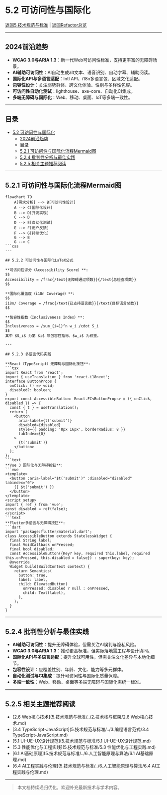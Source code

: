 # 5.2 可访问性与国际化

[返回5.技术规范与标准](5.技术规范与标准/README.md) | [返回Refactor总览](5.技术规范与标准/../README.md)

---

## 2024前沿趋势

- **WCAG 3.0与ARIA 1.3**：新一代Web可访问性标准，支持更丰富的无障碍场景。
- **AI辅助可访问性**：AI自动生成alt文本、语音识别、自动字幕、辅助阅读。
- **国际化API与多语言适配**：Intl API、i18n多语言包、区域文化适配。
- **包容性设计**：关注弱势群体、跨文化体验、性别与多样性包容。
- **可访问性自动化测试**：lighthouse、axe-core、自动化CI集成。
- **多端无障碍与国际化**：Web、移动、桌面、IoT等多端一致性。

---

## 目录

- [5.2 可访问性与国际化](#52-可访问性与国际化)
  - [2024前沿趋势](#2024前沿趋势)
  - [目录](#目录)
  - [5.2.1 可访问性与国际化流程Mermaid图](#521-可访问性与国际化流程mermaid图)
  - [5.2.4 批判性分析与最佳实践](#524-批判性分析与最佳实践)
  - [5.2.5 相关主题推荐阅读](#525-相关主题推荐阅读)

---

## 5.2.1 可访问性与国际化流程Mermaid图

```mermaid
flowchart TD
    A[需求分析] --> B[可访问性设计]
    A --> C[国际化设计]
    B --> D[开发实现]
    C --> D
    D --> E[自动化测试]
    E --> F[用户反馈]
    F --> G[持续优化]
    G --> B
    G --> C
```css
---

## 5.2.2 可访问性与国际化LaTeX公式

**可访问性评分（Accessibility Score）**:
$$
Accessibility = /frac{/text{无障碍通过项数}}{/text{总检查项数}}
$$

**国际化覆盖度（i18n Coverage）**:
$$
i18n/ Coverage = /frac{/text{已支持语言数}}{/text{目标语言总数}}
$$

**包容性指数（Inclusiveness Index）**:
$$
Inclusiveness = /sum_{i=1}^n w_i /cdot S_i
$$
其中 $S_i$ 为第 $i$ 项包容性指标，$w_i$ 为权重。

---

## 5.2.3 多语言代码实践

**React（TypeScript）无障碍与国际化按钮**:
```tsx
import React from 'react';
import { useTranslation } from 'react-i18next';
interface ButtonProps {
  onClick: () => void;
  disabled?: boolean;
}
export const AccessibleButton: React.FC<ButtonProps> = ({ onClick, disabled }) => {
  const { t } = useTranslation();
  return (
    <button
      aria-label={t('submit')}
      disabled={disabled}
      style={{ padding: '8px 16px', borderRadius: 8 }}
      tabIndex={0}
    >
      {t('submit')}
    </button>
  );
};
```text
**Vue 3 国际化与无障碍按钮**:
```vue
<template>
  <button :aria-label="$t('submit')" :disabled="disabled" tabindex="0">
    {{ $t('submit') }}
  </button>
</template>
<script setup>
import { ref } from 'vue';
const disabled = ref(false);
</script>
```text
**Flutter多语言与无障碍按钮**:
```dart
import 'package:flutter/material.dart';
class AccessibleButton extends StatelessWidget {
  final String label;
  final VoidCallback onPressed;
  final bool disabled;
  const AccessibleButton({Key? key, required this.label, required this.onPressed, this.disabled = false}) : super(key: key);
  @override
  Widget build(BuildContext context) {
    return Semantics(
      button: true,
      label: label,
      child: ElevatedButton(
        onPressed: disabled ? null : onPressed,
        child: Text(label),
      ),
    );
  }
}
```

---

## 5.2.4 批判性分析与最佳实践

- **AI辅助可访问性**：提升无障碍体验，但需关注AI误判与隐私风险。
- **WCAG 3.0与ARIA 1.3**：推动更高标准，但实际落地需工程与设计协同。
- **国际化API与多语言适配**：提升全球可用性，但需关注文化差异与本地化细节。
- **包容性设计**：应覆盖性别、年龄、文化、能力等多元群体。
- **自动化测试与CI集成**：提升可访问性与国际化质量保障。
- **多端一致性**：Web、移动、桌面等多端无障碍与国际化需统一标准。

---

## 5.2.5 相关主题推荐阅读

- [2.6 Web核心技术](5.技术规范与标准/../2.技术栈与框架/2.6 Web核心技术.md)
- [3.4 TypeScript-JavaScript](5.技术规范与标准/../3.编程语言范式/3.4 TypeScript-JavaScript.md)
- [5.1 UI-UE-UX设计规范](5.技术规范与标准/5.1 UI-UE-UX设计规范.md)
- [5.3 性能优化与工程实践](5.技术规范与标准/5.3 性能优化与工程实践.md)
- [6.1 AI基础原理](5.技术规范与标准/../6.人工智能原理与算法/6.1 AI基础原理.md)
- [6.4 AI工程实践与伦理](5.技术规范与标准/../6.人工智能原理与算法/6.4 AI工程实践与伦理.md)

---

> 本文档持续递归优化，欢迎补充最新技术与学术内容。
